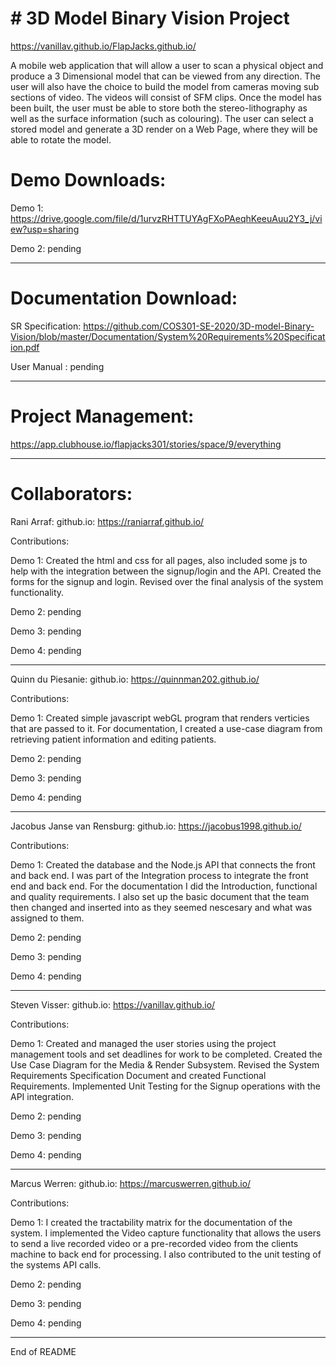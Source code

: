\# 3D Model Binary Vision Project
=================================

https://vanillav.github.io/FlapJacks.github.io/

A mobile web application that will allow a user to scan a physical
object and produce a 3 Dimensional model that can be viewed from any
direction. The user will also have the choice to build the model from
cameras moving sub sections of video. The videos will consist of SFM
clips. Once the model has been built, the user must be able to store
both the stereo-lithography as well as the surface information (such as
colouring). The user can select a stored model and generate a 3D render
on a Web Page, where they will be able to rotate the model.

Demo Downloads: 
================

Demo 1: https://drive.google.com/file/d/1urvzRHTTUYAgFXoPAeqhKeeuAuu2Y3_j/view?usp=sharing 

Demo 2: pending

-----------------------------------------------------------------------------------------------------------------

Documentation Download:
=======================

SR Specification: https://github.com/COS301-SE-2020/3D-model-Binary-Vision/blob/master/Documentation/System%20Requirements%20Specification.pdf

User Manual     : pending

-----------------------------------------------------------------------------------------------------------------

Project Management:
====================

https://app.clubhouse.io/flapjacks301/stories/space/9/everything

-----------------------------------------------------------------------------------------------------------------

Collaborators: 
=============== 

Rani Arraf: 
github.io:
https://raniarraf.github.io/

Contributions:

Demo 1: Created the html and css for all pages, also
included some js to help with the integration between the signup/login
and the API. Created the forms for the signup and login. Revised over
the final analysis of the system functionality. 

Demo 2: pending

Demo 3: pending

Demo 4: pending

-----------------------------------------------------------------------------------------------------------------
Quinn du Piesanie: 
github.io: 
https://quinnman202.github.io/

Contributions:

Demo 1: Created simple javascript webGL program that renders verticies
that are passed to it. For documentation, I created a use-case diagram from retrieving
patient information and editing patients.

Demo 2: pending

Demo 3: pending

Demo 4: pending

-----------------------------------------------------------------------------------------------------------------
Jacobus Janse van Rensburg: 
github.io: 
https://jacobus1998.github.io/

Contributions:

Demo 1: Created the database and the Node.js API that 
connects the front and back end. I was part of the Integration process to 
integrate the front end and back end. For the documentation I did the Introduction, 
functional and quality requirements. I also set up the basic document that the
team then changed and inserted into as they seemed nescesary and what was assigned 
to them.

Demo 2: pending

Demo 3: pending

Demo 4: pending

-----------------------------------------------------------------------------------------------------------------
Steven Visser: 
github.io: 
https://vanillav.github.io/

Contributions:

Demo 1: Created and managed the user stories using the project
management tools and set deadlines for work to be completed. Created the
Use Case Diagram for the Media & Render Subsystem. Revised the System
Requirements Specification Document and created Functional Requirements.
Implemented Unit Testing for the Signup operations with the API
integration.

Demo 2: pending

Demo 3: pending

Demo 4: pending

-----------------------------------------------------------------------------------------------------------------

Marcus Werren: 
github.io: 
https://marcuswerren.github.io/

Contributions:

Demo 1: I created the tractability matrix for the documentation 
of the system. I implemented the Video capture functionality that allows the users 
to send a live recorded video or a pre-recorded video from the clients machine to 
back end for processing. I also contributed to the unit testing of the systems API calls.

Demo 2: pending

Demo 3: pending

Demo 4: pending

-----------------------------------------------------------------------------------------------------------------

End of README
